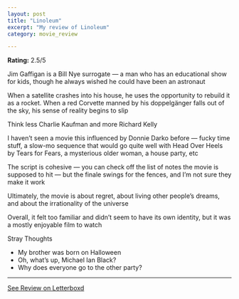 ```yaml
---
layout: post
title: "Linoleum"
excerpt: "My review of Linoleum"
category: movie_review

---
```


**Rating:** 2.5/5

Jim Gaffigan is a Bill Nye surrogate — a man who has an educational show for kids, though he always wished he could have been an astronaut

When a satellite crashes into his house, he uses the opportunity to rebuild it as a rocket. When a red Corvette manned by his doppelgänger falls out of the sky, his sense of reality begins to slip

Think less Charlie Kaufman and more Richard Kelly

I haven’t seen a movie this influenced by Donnie Darko before — fucky time stuff, a slow-mo sequence that would go quite well with Head Over Heels by Tears for Fears, a mysterious older woman, a house party, etc

The script is cohesive — you can check off the list of notes the movie is supposed to hit — but the finale swings for the fences, and I’m not sure they make it work

Ultimately, the movie is about regret, about living other people’s dreams, and about the irrationality of the universe

Overall, it felt too familiar and didn’t seem to have its own identity, but it was a mostly enjoyable film to watch

Stray Thoughts
* My brother was born on Halloween
* Oh, what’s up, Michael Ian Black?
* Why does everyone go to the other party?

<hr>

[See Review on Letterboxd](https://boxd.it/4vAtK1)
